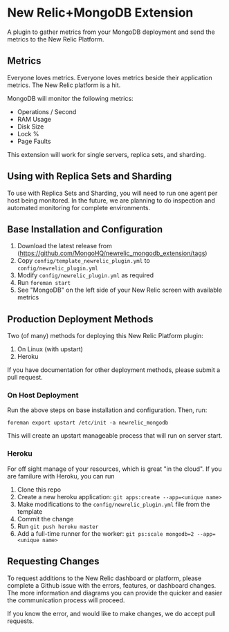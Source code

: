 # New Relic+MongoDB Extension

A plugin to gather metrics from your MongoDB deployment and send the
metrics to the New Relic Platform.

## Metrics

Everyone loves metrics.  Everyone loves metrics beside their application
metrics.  The New Relic platform is a hit.

MongoDB will monitor the following metrics:

* Operations / Second
* RAM Usage
* Disk Size
* Lock %
* Page Faults

This extension will work for single servers, replica sets, and sharding.

## Using with Replica Sets and Sharding

To use with Replica Sets and Sharding, you will need to run one agent
per host being monitored.  In the future, we are planning to do
inspection and automated monitoring for complete environments.

## Base Installation and Configuration

1. Download the latest release from (https://github.com/MongoHQ/newrelic_mongodb_extension/tags)
2. Copy `config/template_newrelic_plugin.yml` to `config/newrelic_plugin.yml` 
3. Modify `config/newrelic_plugin.yml` as required
4. Run `foreman start` 
5. See "MongoDB" on the left side of your New Relic screen with
   available metrics

## Production Deployment Methods

Two (of many) methods for deploying this New Relic Platform plugin:

1. On Linux (with upstart)
2. Heroku 

If you have documentation for other deployment methods, please submit a
pull request.

### On Host Deployment

Run the above steps on base installation and configuration.  Then, run:

`foreman export upstart /etc/init -a newrelic_mongodb`

This will create an upstart manageable process that will run on server
start.

### Heroku

For off sight manage of your resources, which is great "in the cloud".
If you are familure with Heroku, you can run

1. Clone this repo
2. Create a new heroku application: `git apps:create --app=<unique name>`
3. Make modifications to the `config/newrelic_plugin.yml` file from the
   template
4. Commit the change
5. Run `git push heroku master`
6. Add a full-time runner for the worker: `git ps:scale mongodb=2 --app=<unique name>`


## Requesting Changes

To request additions to the New Relic dashboard or platform, please
complete a Github issue with the errors, features, or dashboard changes.
The more information and diagrams you can provide the quicker and easier the
communication process will proceed.

If you know the error, and would like to make changes, we do accept pull
requests.
